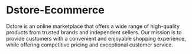 # Dstore-Ecommerce
Dstore is an online marketplace that offers a wide range of high-quality products from trusted brands and independent sellers. Our mission is to provide customers with a convenient and enjoyable shopping experience, while offering competitive pricing and exceptional customer service.
